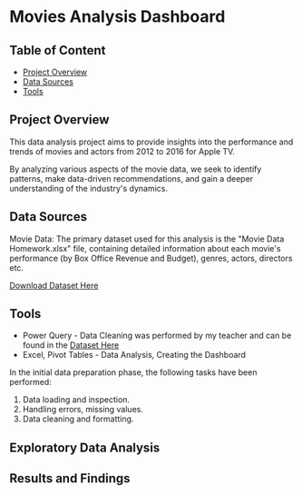 # Movies Analysis Dashboard


## Table of Content

+ [Project Overview](#project-overview)
+ [Data Sources](#data-sources)
+ [Tools](#tools)

## Project Overview
This data analysis project aims to provide insights into the performance and trends of movies and actors from 2012 to 2016 for Apple TV. 

By analyzing various aspects of the movie data, we seek to identify patterns, make data-driven recommendations, and gain a deeper understanding of the industry's dynamics.

## Data Sources
Movie Data: 
The primary dataset used for this analysis is the "Movie Data Homework.xlsx" file, containing detailed information about each movie's performance (by Box Office Revenue and Budget), genres, actors, directors etc.

[Download Dataset Here](https://github.com/user-attachments/files/19286421/Movies.Data.Ready.for.Dashboard.xlsx)

## Tools

 - Power Query - Data Cleaning was performed by my teacher and can be found in the [Dataset Here](https://github.com/user-attachments/files/19286421/Movies.Data.Ready.for.Dashboard.xlsx)
 - Excel, Pivot Tables - Data Analysis, Creating the Dashboard

  In the initial data preparation phase, the following tasks have been performed:
1. Data loading and inspection.
2. Handling errors, missing values.
3. Data cleaning and formatting.

## Exploratory Data Analysis

## Results and Findings
 

